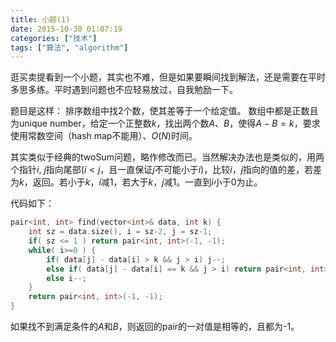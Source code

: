 ```yaml
---
title: 小题(1)
date: 2015-10-30 01:07:19
categories: ["技术"]
tags: ["算法", "algorithm"]
---
```


逛买卖提看到一个小题，其实也不难，但是如果要瞬间找到解法，还是需要在平时多思多练。平时遇到问题也不应轻易放过，自我勉励一下。

<!--more-->

题目是这样： 排序数组中找2个数，使其差等于一个给定值。 数组中都是正数且为unique number，给定一个正整数$k$，找出两个数$A$、$B$，使得$A-B=k$，要求使用常数空间（hash map不能用）、$O(N)$时间。

其实类似于经典的twoSum问题，略作修改而已。当然解决办法也是类似的，用两个指针$i$, $j$指向尾部($i<j$，且一直保证$j$不可能小于$i$)，比较$i$，$j$指向的值的差，若差为$k$，返回。若小于$k$，$i$减1，若大于$k$，$j$减1。一直到$i$小于0为止。


代码如下：

```cpp
pair<int, int> find(vector<int>& data, int k) {
    int sz = data.size(), i = sz-2, j = sz-1;
    if( sz <= 1 ) return pair<int, int>(-1, -1);
    while( i>=0 ) {
        if( data[j] - data[i] > k && j > i) j--;
        else if( data[j] - data[i] == k && j > i) return pair<int, int>(data[i], data[j]);
        else i--;
    }
    return pair<int, int>(-1, -1);
}
```

如果找不到满足条件的$A$和$B$，则返回的pair的一对值是相等的，且都为-1。
